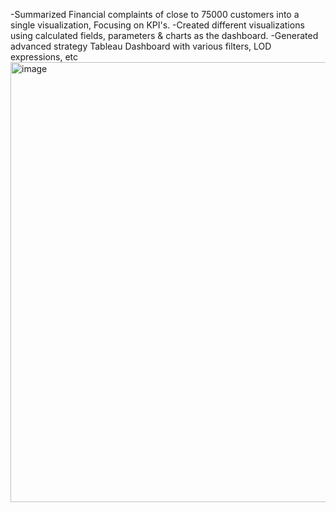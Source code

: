 -Summarized Financial complaints of close to 75000 customers into a single visualization, Focusing on KPI's.
-Created different visualizations using calculated fields, parameters & charts as the dashboard.
-Generated advanced strategy Tableau Dashboard with various filters, LOD expressions, etc
<img width="704" alt="image" src="https://user-images.githubusercontent.com/96231626/183986905-ab89aa96-420b-453a-bcaa-c34c56674517.png">

